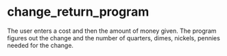 # change_return_program

The user enters a cost and then the amount of money given. The program figures out the change and the number of quarters, dimes, nickels, pennies needed for the change.
